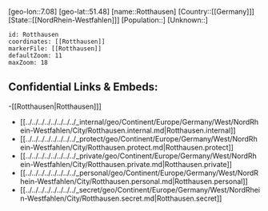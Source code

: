 ﻿---
location: [51.48,7.08]
mapzoom: [7,12] 
mapmarker: city 
type: City
tags:
- geo/City


SpocWebEntityId: 33799
isDeleted: false
confidential: public

---
[geo-lon::7.08]
[geo-lat::51.48]
[name::Rotthausen]
[Country::[[Germany]]]
[State::[[NordRhein-Westfahlen]]]
[Population::]
[Unknown::]


```leaflet
id: Rotthausen
coordinates: [[Rotthausen]]
markerFile: [[Rotthausen]]
defaultZoom: 11 
maxZoom: 18
```


## Confidential Links & Embeds: 
-[[Rotthausen|Rotthausen]]] 
- [[../../../../../../../../_internal/geo/Continent/Europe/Germany/West/NordRhein-Westfahlen/City/Rotthausen.internal.md|Rotthausen.internal]] 
- [[../../../../../../../../_protect/geo/Continent/Europe/Germany/West/NordRhein-Westfahlen/City/Rotthausen.protect.md|Rotthausen.protect]] 
- [[../../../../../../../../_private/geo/Continent/Europe/Germany/West/NordRhein-Westfahlen/City/Rotthausen.private.md|Rotthausen.private]] 
- [[../../../../../../../../_personal/geo/Continent/Europe/Germany/West/NordRhein-Westfahlen/City/Rotthausen.personal.md|Rotthausen.personal]] 
- [[../../../../../../../../_secret/geo/Continent/Europe/Germany/West/NordRhein-Westfahlen/City/Rotthausen.secret.md|Rotthausen.secret]] 
